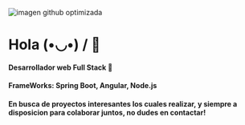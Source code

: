 ![imagen github optimizada](https://github.com/JaviCaiola/JaviCaiola/assets/114126710/61888a1d-6ad4-4981-b80d-5a92b44bf17d)

# Hola  (•◡•) / 👋

#### Desarrollador web Full Stack 🧰
#### FrameWorks: Spring Boot, Angular, Node.js 
#### En busca de proyectos interesantes los cuales realizar, y siempre a disposicion para colaborar juntos, no dudes en contactar!
#### 
####
####
####
